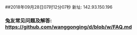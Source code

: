 ##2018年09月28日07时12分07秒 新址: 142.93.150.196
### 兔友常见问题及解答: https://github.com/wanggonging/d/blob/w/FAQ.md
